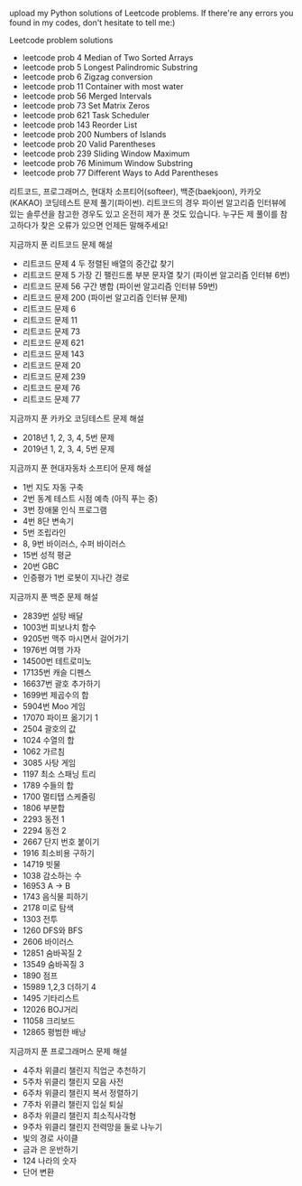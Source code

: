 upload my Python solutions of Leetcode problems. If there're any errors you found in my codes, don't hesitate to tell me:)

Leetcode problem solutions
- leetcode prob 4 Median of Two Sorted Arrays
- leetcode prob 5 Longest Palindromic Substring
- leetcode prob 6 Zigzag conversion
- leetcode prob 11 Container with most water 
- leetcode prob 56 Merged Intervals
- leetcode prob 73 Set Matrix Zeros
- leetcode prob 621 Task Scheduler
- leetcode prob 143 Reorder List
- leetcode prob 200 Numbers of Islands
- leetcode prob 20 Valid Parentheses
- leetcode prob 239 Sliding Window Maximum
- leetcode prob 76 Minimum Window Substring
- leetcode prob 77 Different Ways to Add Parentheses


리트코드, 프로그래머스, 현대차 소프티어(softeer), 백준(baekjoon), 카카오(KAKAO) 코딩테스트 문제 풀기(파이썬). 리트코드의 경우 파이썬 알고리즘 인터뷰에 있는 솔루션을 참고한 경우도 있고 온전히 제가 푼 것도 있습니다. 누구든 제 풀이를 참고하다가 찾은 오류가 있으면 언제든 말해주세요!

지금까지 푼 리트코드 문제 해설
- 리트코드 문제 4 두 정렬된 배열의 중간값 찾기 
- 리트코드 문제 5 가장 긴 팰린드롬 부분 문자열 찾기 (파이썬 알고리즘 인터뷰 6번)
- 리트코드 문제 56 구간 병합 (파이썬 알고리즘 인터뷰 59번)
- 리트코드 문제 200 (파이썬 알고리즘 인터뷰 문제)
- 리트코드 문제 6
- 리트코드 문제 11
- 리트코드 문제 73
- 리트코드 문제 621
- 리트코드 문제 143 
- 리트코드 문제 20
- 리트코드 문제 239
- 리트코드 문제 76
- 리트코드 문제 77

지금까지 푼 카카오 코딩테스트 문제 해설
- 2018년 1, 2, 3, 4, 5번 문제
- 2019년 1, 2, 3, 4, 5번 문제


지금까지 푼 현대자동차 소프티어 문제 해설
- 1번 지도 자동 구축
- 2번 동계 테스트 시점 예측 (아직 푸는 중)
- 3번 장애물 인식 프로그램
- 4번 8단 변속기
- 5번 조립라인
- 8, 9번 바이러스, 수퍼 바이러스
- 15번 성적 평균
- 20번 GBC
- 인증평가 1번 로봇이 지나간 경로

지금까지 푼 백준 문제 해설
- 2839번 설탕 배달
- 1003번 피보나치 함수
- 9205번 맥주 마시면서 걸어가기
- 1976번 여행 가자
- 14500번 테트로미노
- 17135번 캐슬 디펜스
- 16637번 괄호 추가하기
- 1699번 제곱수의 합
- 5904번 Moo 게임
- 17070 파이프 옮기기 1
- 2504 괄호의 값
- 1024 수열의 합
- 1062 가르침
- 3085 사탕 게임
- 1197 최소 스패닝 트리
- 1789 수들의 합
- 1700 멀티탭 스케줄링
- 1806 부분합
- 2293 동전 1
- 2294 동전 2
- 2667 단지 번호 붙이기
- 1916 최소비용 구하기
- 14719 빗물
- 1038 감소하는 수
- 16953 A -> B
- 1743 음식물 피하기
- 2178 미로 탐색
- 1303 전투
- 1260 DFS와 BFS
- 2606 바이러스
- 12851 숨바꼭질 2
- 13549 숨바꼭질 3
- 1890 점프
- 15989 1,2,3 더하기 4
- 1495 기타리스트
- 12026 BOJ거리
- 11058 크리보드
- 12865 평범한 배낭


지금까지 푼 프로그래머스 문제 해설
- 4주차 위클리 챌린지 직업군 추천하기
- 5주차 위클리 챌린지 모음 사전
- 6주차 위클리 챌린지 복서 정렬하기
- 7주차 위클리 챌린지 입실 퇴실
- 8주차 위클리 챌린지 최소직사각형
- 9주차 위클리 챌린지 전력망을 둘로 나누기
- 빛의 경로 사이클
- 금과 은 운반하기
- 124 나라의 숫자
- 단어 변환
